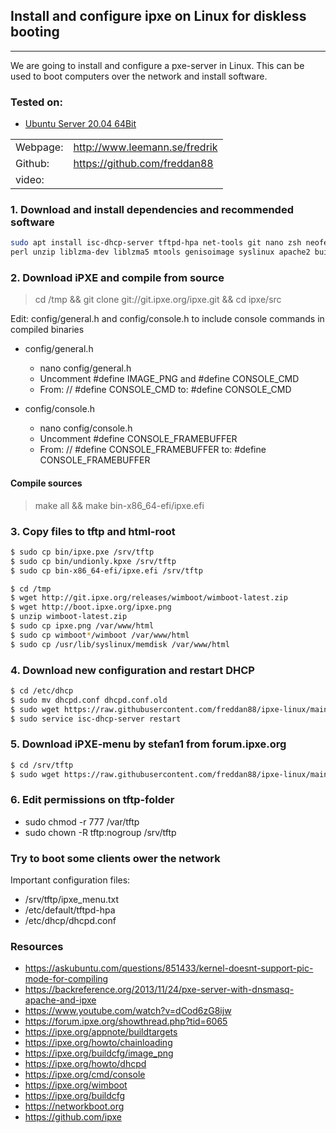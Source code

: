 ## Install and configure ipxe on Linux for diskless booting

---

We are going to install and configure a pxe-server in Linux. This can be used to boot computers over the network and install software.

### Tested on:

- [Ubuntu Server 20.04 64Bit](http://se.releases.ubuntu.com/20.04/ubuntu-20.04.1-live-server-amd64.iso)

|          |                               |
| -------- | ----------------------------- |
| Webpage: | http://www.leemann.se/fredrik |
| Github:  | https://github.com/freddan88  |
| video:   |                               |

### 1. Download and install dependencies and recommended software

```bash
sudo apt install isc-dhcp-server tftpd-hpa net-tools git nano zsh neofetch gcc binutils make \
perl unzip liblzma-dev liblzma5 mtools genisoimage syslinux apache2 build-essential liblzma-dev -y
```

### 2. Download iPXE and compile from source

> cd /tmp && git clone git://git.ipxe.org/ipxe.git && cd ipxe/src

Edit: config/general.h and config/console.h to include console commands in compiled binaries

- config/general.h

  - nano config/general.h
  - Uncomment #define IMAGE_PNG and #define CONSOLE_CMD
  - From: // #define CONSOLE_CMD to: #define CONSOLE_CMD

- config/console.h

  - nano config/console.h
  - Uncomment #define CONSOLE_FRAMEBUFFER
  - From: // #define CONSOLE_FRAMEBUFFER to: #define CONSOLE_FRAMEBUFFER

#### Compile sources

> make all && make bin-x86_64-efi/ipxe.efi

### 3. Copy files to tftp and html-root

```bash
$ sudo cp bin/ipxe.pxe /srv/tftp
$ sudo cp bin/undionly.kpxe /srv/tftp
$ sudo cp bin-x86_64-efi/ipxe.efi /srv/tftp
```

```bash
$ cd /tmp
$ wget http://git.ipxe.org/releases/wimboot/wimboot-latest.zip
$ wget http://boot.ipxe.org/ipxe.png
$ unzip wimboot-latest.zip
$ sudo cp ipxe.png /var/www/html
$ sudo cp wimboot*/wimboot /var/www/html
$ sudo cp /usr/lib/syslinux/memdisk /var/www/html
```

### 4. Download new configuration and restart DHCP

```bash
$ cd /etc/dhcp
$ sudo mv dhcpd.conf dhcpd.conf.old
$ sudo wget https://raw.githubusercontent.com/freddan88/ipxe-linux/main/dhcpd.conf
$ sudo service isc-dhcp-server restart
```

### 5. Download iPXE-menu by stefan1 from forum.ipxe.org

```bash
$ cd /srv/tftp
$ sudo wget https://raw.githubusercontent.com/freddan88/ipxe-linux/main/ipxe_menu.txt
```

### 6. Edit permissions on tftp-folder

- sudo chmod -r 777 /var/tftp
- sudo chown -R tftp:nogroup /srv/tftp

### Try to boot some clients ower the network

Important configuration files:

- /srv/tftp/ipxe_menu.txt
- /etc/default/tftpd-hpa
- /etc/dhcp/dhcpd.conf

### Resources

- https://askubuntu.com/questions/851433/kernel-doesnt-support-pic-mode-for-compiling
- https://backreference.org/2013/11/24/pxe-server-with-dnsmasq-apache-and-ipxe
- https://www.youtube.com/watch?v=dCod6zG8ijw
- https://forum.ipxe.org/showthread.php?tid=6065
- https://ipxe.org/appnote/buildtargets
- https://ipxe.org/howto/chainloading
- https://ipxe.org/buildcfg/image_png
- https://ipxe.org/howto/dhcpd
- https://ipxe.org/cmd/console
- https://ipxe.org/wimboot
- https://ipxe.org/buildcfg
- https://networkboot.org
- https://github.com/ipxe
